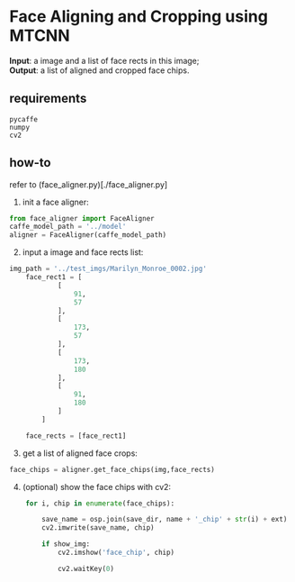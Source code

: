 # Face Aligning and Cropping using MTCNN
__Input__: a image and a list of face rects in this image;  
__Output__: a list of aligned and cropped face chips.  
## requirements
```
pycaffe
numpy
cv2
```

## how-to  
refer to (face_aligner.py)[./face_aligner.py]

1. init a face aligner:
```python
from face_aligner import FaceAligner
caffe_model_path = '../model'
aligner = FaceAligner(caffe_model_path)
```

2. input a image and face rects list:
```python
img_path = '../test_imgs/Marilyn_Monroe_0002.jpg'
    face_rect1 = [
            [
                91,
                57
            ],
            [
                173,
                57
            ],
            [
                173,
                180
            ],
            [
                91,
                180
            ]
        ]

    face_rects = [face_rect1]
```

3. get a list of aligned face crops:
```python
face_chips = aligner.get_face_chips(img,face_rects)
```

4. (optional) show the face chips with cv2:
```python
    for i, chip in enumerate(face_chips):

        save_name = osp.join(save_dir, name + '_chip' + str(i) + ext)
        cv2.imwrite(save_name, chip)

        if show_img:
            cv2.imshow('face_chip', chip)

            cv2.waitKey(0)
```
